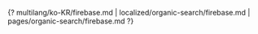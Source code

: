 {? multilang/ko-KR/firebase.md | localized/organic-search/firebase.md | pages/organic-search/firebase.md ?}
